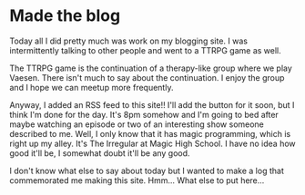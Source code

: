 # Made the blog
Today all I did pretty much was work on my blogging site. I was intermittently talking to other people and went to a TTRPG game as well.

The TTRPG game is the continuation of a therapy-like group where we play Vaesen. There isn't much to say about the continuation. I enjoy the group and I hope we can meetup more frequently.

Anyway, I added an RSS feed to this site!! I'll add the button for it soon, but I think I'm done for the day. It's 8pm somehow and I'm going to bed after maybe watching an episode or two of an interesting show someone described to me. Well, I only know that it has magic programming, which is right up my alley. It's The Irregular at Magic High School. I have no idea how good it'll be, I somewhat doubt it'll be any good.

I don't know what else to say about today but I wanted to make a log that commemorated me making this site. Hmm... What else to put here...